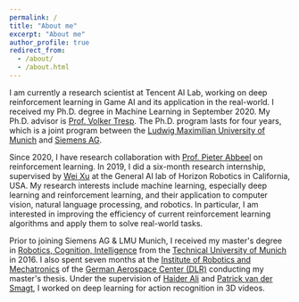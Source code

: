 ```yaml
---
permalink: /
title: "About me"
excerpt: "About me"
author_profile: true
redirect_from: 
  - /about/
  - /about.html
---
```


I am currently a research scientist at Tencent AI Lab, working on deep reinforcement learning in Game AI and its application in the real-world. I received my Ph.D. degree in Machine Learning in September 2020. 
My Ph.D. advisor is [Prof. Volker Tresp](http://www.dbs.ifi.lmu.de/~tresp). 
The Ph.D. program lasts for four years, which is a joint program between the [Ludwig Maximilian University of Munich](https://www.mathematik-informatik-statistik.uni-muenchen.de/index.html) and [Siemens AG](http://www.siemens.com).
<!-- at the [Research Group Machine Intelligence](https://www.siemens.com/innovation/en/home/pictures-of-the-future/digitalization-and-software/autonomous-systems-munich-hackathon.html) of [Siemens Corporate Technology](https://www.siemens.com/global/en/home/company/innovation/corporate-technology.html).  -->
Since 2020, I have research collaboration with [Prof. Pieter Abbeel](http://people.eecs.berkeley.edu/~pabbeel/) on reinforcement learning.
In 2019, I did a six-month research internship, supervised by [Wei Xu](https://www.linkedin.com/in/emailweixu) at the General AI lab of Horizon Robotics in California, USA. My research interests include machine learning, especially deep learning and reinforcement learning, and their application to computer vision, natural language processing, and robotics. In particular, I am interested in improving the efficiency of current reinforcement learning algorithms and apply them to solve real-world tasks.

Prior to joining Siemens AG & LMU Munich, I received my master's degree in [Robotics, Cognition, Intelligence](https://www.in.tum.de/en/for-prospective-students/masters-programs/robotics-cognition-intelligence-msc/) from the [Technical University of Munich](https://www.tum.de) in 2016. I also spent seven months at the [Institute of Robotics and Mechatronics](https://www.dlr.de/rm/en/) of the [German Aerospace Center (DLR)](https://www.dlr.de/dlr/en/) conducting my master's thesis. Under the supervision of [Haider Ali](https://www.linkedin.com/in/dr-haider-ali-ab6b76b) and [Patrick van der Smagt](https://www.linkedin.com/in/smagt), I worked on deep learning for action recognition in 3D videos. 
